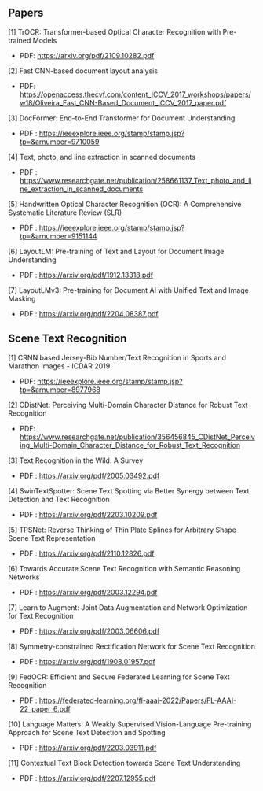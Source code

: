 ## Papers

[1] TrOCR: Transformer-based Optical Character Recognition with Pre-trained Models
   - PDF: https://arxiv.org/pdf/2109.10282.pdf
   
[2] Fast CNN-based document layout analysis
   - PDF: https://openaccess.thecvf.com/content_ICCV_2017_workshops/papers/w18/Oliveira_Fast_CNN-Based_Document_ICCV_2017_paper.pdf

[3] DocFormer: End-to-End Transformer for Document Understanding
   - PDF : https://ieeexplore.ieee.org/stamp/stamp.jsp?tp=&arnumber=9710059
   
[4] Text, photo, and line extraction in scanned documents
   - PDF : https://www.researchgate.net/publication/258661137_Text_photo_and_line_extraction_in_scanned_documents
   
[5] Handwritten Optical Character Recognition (OCR): A Comprehensive Systematic Literature Review (SLR)
   - PDF : https://ieeexplore.ieee.org/stamp/stamp.jsp?tp=&arnumber=9151144

[6] LayoutLM: Pre-training of Text and Layout for Document Image Understanding
   - PDF : https://arxiv.org/pdf/1912.13318.pdf

[7] LayoutLMv3: Pre-training for Document AI with Unified Text and Image Masking
   - PDF : https://arxiv.org/pdf/2204.08387.pdf
   
## Scene Text Recognition

[1] CRNN based Jersey-Bib Number/Text Recognition in Sports and Marathon Images - ICDAR 2019
   - PDF: https://ieeexplore.ieee.org/stamp/stamp.jsp?tp=&arnumber=8977968
 
[2] CDistNet: Perceiving Multi-Domain Character Distance for Robust Text Recognition
   - PDF: https://www.researchgate.net/publication/356456845_CDistNet_Perceiving_Multi-Domain_Character_Distance_for_Robust_Text_Recognition 

[3] Text Recognition in the Wild: A Survey
   - PDF : https://arxiv.org/pdf/2005.03492.pdf

[4] SwinTextSpotter: Scene Text Spotting via Better Synergy between Text Detection and Text Recognition
   - PDF : https://arxiv.org/pdf/2203.10209.pdf
   
[5] TPSNet: Reverse Thinking of Thin Plate Splines for Arbitrary Shape Scene Text Representation
   - PDF : https://arxiv.org/pdf/2110.12826.pdf
   
[6] Towards Accurate Scene Text Recognition with Semantic Reasoning Networks
   - PDF : https://arxiv.org/pdf/2003.12294.pdf
   
[7] Learn to Augment: Joint Data Augmentation and Network Optimization for Text Recognition
   - PDF : https://arxiv.org/pdf/2003.06606.pdf
   
[8] Symmetry-constrained Rectification Network for Scene Text Recognition
   - PDF : https://arxiv.org/pdf/1908.01957.pdf

[9] FedOCR: Efficient and Secure Federated Learning for Scene Text Recognition
   - PDF : https://federated-learning.org/fl-aaai-2022/Papers/FL-AAAI-22_paper_6.pdf

[10] Language Matters: A Weakly Supervised Vision-Language Pre-training Approach for Scene Text Detection and Spotting
   - PDF : https://arxiv.org/pdf/2203.03911.pdf

[11] Contextual Text Block Detection towards Scene Text Understanding
   - PDF : https://arxiv.org/pdf/2207.12955.pdf
